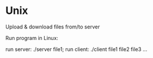 # Unix 
Upload &amp; download files from/to server

Run program in Linux:

run server: ./server file1;
run client: ./client file1 file2 file3 ...
